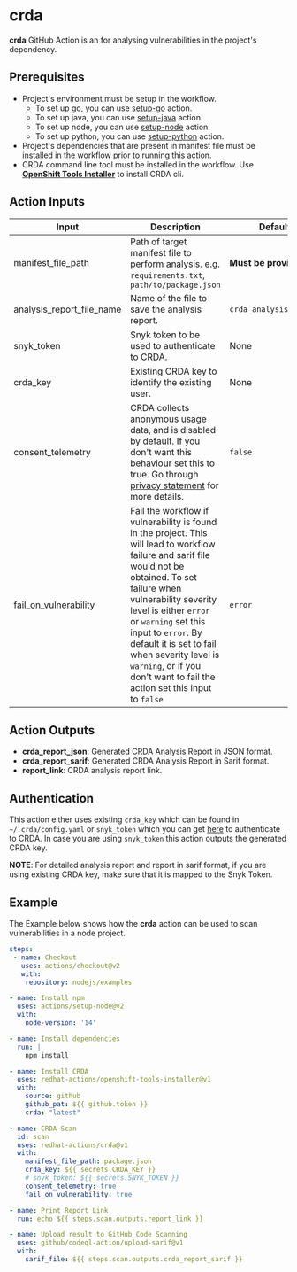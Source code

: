 # crda

**crda** GitHub Action is an for analysing vulnerabilities in the project's dependency.

<a id="prerequisites"></a>

## Prerequisites
- Project's environment must be setup in the workflow.
    - To set up go, you can use [setup-go](https://github.com/actions/setup-go) action.
    - To set up java, you can use [setup-java](https://github.com/actions/setup-java) action.
    - To set up node, you can use [setup-node](https://github.com/actions/setup-node) action.
    - To set up python, you can use [setup-python](https://github.com/actions/setup-python) action.
- Project's dependencies that are present in manifest file must be installed in the workflow prior to running this action.
- CRDA command line tool must be installed in the workflow. Use [**OpenShift Tools Installer**](https://github.com/redhat-actions/openshift-tools-installer) to install CRDA cli.

## Action Inputs

| Input | Description | Default |
| ----- | ----------- | ------- |
| manifest_file_path | Path of target manifest file to perform analysis. e.g. `requirements.txt`, `path/to/package.json` | **Must be provided**
| analysis_report_file_name | Name of the file to save the analysis report. | `crda_analysis_report`
| snyk_token | Snyk token to be used to authenticate to CRDA. | None
| crda_key | Existing CRDA key to identify the existing user. | None
| consent_telemetry | CRDA collects anonymous usage data, and is disabled by default. If you don't want this behaviour set this to true. Go through [privacy statement](https://developers.redhat.com/article/tool-data-collection) for more details. | `false`
| fail_on_vulnerability | Fail the workflow if vulnerability is found in the project. This will lead to workflow failure and sarif file would not be obtained. To set failure when vulnerability severity level is either `error` or `warning` set this input to `error`. By default it is set to fail when severity level is `warning`, or if you don't want to fail the action set this input to `false` | `error`

## Action Outputs

- **crda_report_json**: Generated CRDA Analysis Report in JSON format.
- **crda_report_sarif**: Generated CRDA Analysis Report in Sarif format.
- **report_link**: CRDA analysis report link.

## Authentication

This action either uses existing `crda_key` which can be found in `~/.crda/config.yaml` or `snyk_token` which you can get [here](https://app.snyk.io/login?utm_campaign=Code-Ready-Analytics-2020&utm_source=code_ready&code_ready=FF1B53D9-57BE-4613-96D7-1D06066C38C9) to authenticate to CRDA.
In case you are using `snyk_token` this action outputs the generated CRDA key.

**NOTE**: For detailed analysis report and report in sarif format, if you are using existing CRDA key, make sure that it is mapped to the Snyk Token.

## Example

The Example below shows how the **crda** action can be used to scan vulnerabilities in a node project.

```yaml
steps:
 - name: Checkout
   uses: actions/checkout@v2
   with:
    repository: nodejs/examples

- name: Install npm
  uses: actions/setup-node@v2
  with:
    node-version: '14'

- name: Install dependencies
  run: |
    npm install

- name: Install CRDA
  uses: redhat-actions/openshift-tools-installer@v1
  with:
    source: github
    github_pat: ${{ github.token }}
    crda: "latest"

- name: CRDA Scan
  id: scan
  uses: redhat-actions/crda@v1
  with:
    manifest_file_path: package.json
    crda_key: ${{ secrets.CRDA_KEY }}
    # snyk_token: ${{ secrets.SNYK_TOKEN }}
    consent_telemetry: true
    fail_on_vulnerability: true

- name: Print Report Link
  run: echo ${{ steps.scan.outputs.report_link }}

- name: Upload result to GitHub Code Scanning
  uses: github/codeql-action/upload-sarif@v1
  with:
    sarif_file: ${{ steps.scan.outputs.crda_report_sarif }}
```
